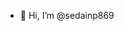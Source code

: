 - 👋 Hi, I’m @sedainp869
<!---
sedainp869/sedainp869 is a ✨ special ✨ repository because its `README.md` (this file) appears on your GitHub profile.
You can click the Preview link to take a look at your changes.
--->
